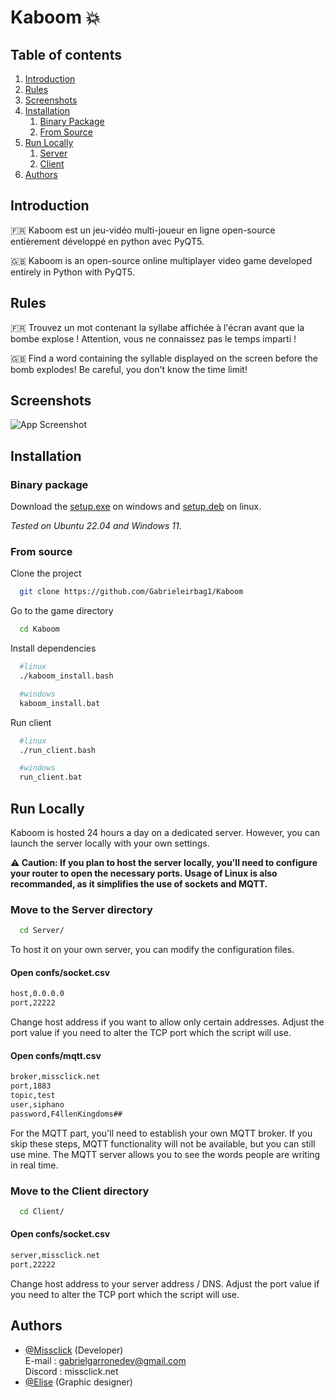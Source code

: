 # Kaboom 💥

## Table of contents  
1. [Introduction](#introduction)  
2. [Rules](#rules)  
3. [Screenshots](#screens)
4. [Installation](#install)  
    1. [Binary Package](#binary)
    2. [From Source](#source) 
5. [Run Locally](#runlocally)
    1. [Server](#server)
    2. [Client](#client)
6. [Authors](#authors)  


<a name="introduction"></a>
## Introduction 
🇫🇷 Kaboom est un jeu-vidéo multi-joueur en ligne open-source entièrement développé en python avec PyQT5.

🇬🇧 Kaboom is an open-source online multiplayer video game developed entirely in Python with PyQT5.

<a name="rules"></a>
## Rules
🇫🇷 Trouvez un mot contenant la syllabe affichée à l'écran avant que la bombe explose !
Attention, vous ne connaissez pas le temps imparti !

🇬🇧 Find a word containing the syllable displayed on the screen before the bomb explodes!
Be careful, you don't know the time limit!
<a name="screens"></a>
## Screenshots  
![App Screenshot](https://lanecdr.org/wp-content/uploads/2019/08/placeholder.png)  
<a name="install"></a>
## Installation

<a name="binary"></a>
### Binary package
Download the [setup.exe]() on windows and [setup.deb]() on linux.

*Tested on Ubuntu 22.04 and Windows 11.*

<a name="source"></a>
### From source  
Clone the project  

~~~bash  
  git clone https://github.com/Gabrieleirbag1/Kaboom
~~~

Go to the game directory  

~~~bash  
  cd Kaboom
~~~

Install dependencies 

~~~bash
  #linux
  ./kaboom_install.bash 

  #windows
  kaboom_install.bat
~~~

Run client

~~~bash  
  #linux
  ./run_client.bash

  #windows
  run_client.bat
~~~  
<a name="runlocally"></a>
## Run Locally

Kaboom is hosted 24 hours a day on a dedicated server. However, you can launch the server locally with your own settings.

**⚠️ Caution: If you plan to host the server locally, you'll need to configure your router to open the necessary ports. Usage of Linux is also recommanded, as it simplifies the use of sockets and MQTT.**

<a name="server"></a>
### Move to the Server directory 

~~~bash  
  cd Server/
~~~

To host it on your own server, you can modify the configuration files.

#### Open confs/socket.csv
~~~bash
host,0.0.0.0
port,22222
~~~
Change host address if you want to allow only certain addresses.
Adjust the port value if you need to alter the TCP port which the script will use.

#### Open confs/mqtt.csv
~~~bash
broker,missclick.net
port,1883
topic,test
user,siphano
password,F4llenKingdoms##
~~~
For the MQTT part, you'll need to establish your own MQTT broker. If you skip these steps, MQTT functionality will not be available, but you can still use mine. The MQTT server allows you to see the words people are writing in real time.

<a name="client"></a>
### Move to the Client directory 

~~~bash  
  cd Client/
~~~
#### Open confs/socket.csv
~~~bash
server,missclick.net
port,22222
~~~
Change host address to your server address / DNS.
Adjust the port value if you need to alter the TCP port which the script will use.

<a name="authors"></a>
## Authors  
- [@Missclick](https://www.github.com/Gabrieleirbag1) (Developer)  
  E-mail : gabrielgarronedev@gmail.com  
  Discord : missclick.net  
- [@Elise](https://linktr.ee/Jellyfishyu) (Graphic designer) 
